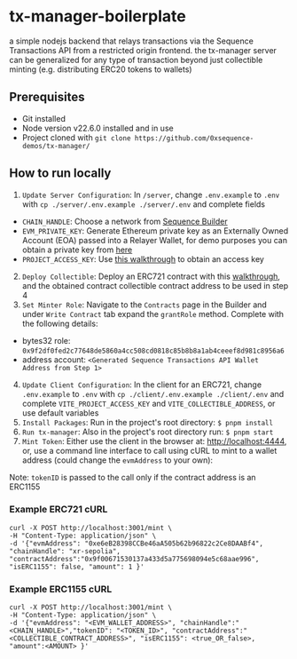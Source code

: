 # tx-manager-boilerplate
a simple nodejs backend that relays transactions via the Sequence Transactions API from a restricted origin frontend. the tx-manager server can be generalized for any type of transaction beyond just collectible minting (e.g. distributing ERC20 tokens to wallets)

## Prerequisites
- Git installed
- Node version v22.6.0 installed and in use
- Project cloned with `git clone https://github.com/0xsequence-demos/tx-manager/`

## How to run locally
1. `Update Server Configuration`: In `/server`, change `.env.example` to `.env` with `cp ./server/.env.example ./server/.env` and complete fields
- `CHAIN_HANDLE`: Choose a network from [Sequence Builder](https://sequence.build)
- `EVM_PRIVATE_KEY`: Generate Ethereum private key as an Externally Owned Account (EOA) passed into a Relayer Wallet, for demo purposes you can obtain a private key from [here](https://sequence-ethauthproof-viewer.vercel.app/)
- `PROJECT_ACCESS_KEY`: Use [this walkthrough](https://docs.sequence.xyz/solutions/builder/getting-started#claim-an-api-access-key) to obtain an access key 
2. `Deploy Collectible`: Deploy an ERC721 contract with this [walkthrough](https://docs.sequence.xyz/solutions/collectibles/contracts/deploy-an-item-collection), and the obtained contract collectible contract address to be used in step 4
3. `Set Minter Role`: Navigate to the `Contracts` page in the Builder and under `Write Contract` tab expand the `grantRole` method. Complete with the following details:
- bytes32 role: `0x9f2df0fed2c77648de5860a4cc508cd0818c85b8b8a1ab4ceeef8d981c8956a6`
- address account: `<Generated Sequence Transactions API Wallet Address from Step 1>`
4. `Update Client Configuration`: In the client for an ERC721, change `.env.example` to `.env` with `cp ./client/.env.example ./client/.env` and complete `VITE_PROJECT_ACCESS_KEY` and `VITE_COLLECTIBLE_ADDRESS`, or use default variables
5. `Install Packages`: Run in the project's root directory: `$ pnpm install`
6. `Run tx-manager`: Also in the project's root directory run: `$ pnpm start`
7. `Mint Token`: Either use the client in the browser at: [http://localhost:4444](http://localhost:4444), or, use a command line interface to call using cURL to mint to a wallet address (could change the `evmAddress` to your own):

Note: `tokenID` is passed to the call only if the contract address is an ERC1155

### Example ERC721 cURL
```shell
curl -X POST http://localhost:3001/mint \
-H "Content-Type: application/json" \
-d '{"evmAddress": "0xe6eB28398CCBe46aA505b62b96822c2Ce8DAABf4", "chainHandle": "xr-sepolia", "contractAddress":"0x9f00671530137a433d5a775698094e5c68aae996", "isERC1155": false, "amount": 1 }'
```

### Example ERC1155 cURL 
```shell
curl -X POST http://localhost:3001/mint \
-H "Content-Type: application/json" \
-d '{"evmAddress": "<EVM_WALLET_ADDRESS>", "chainHandle":"<CHAIN_HANDLE>","tokenID": "<TOKEN_ID>", "contractAddress":"<COLLECTIBLE_CONTRACT_ADDRESS>", "isERC1155": <true_OR_false>, "amount":<AMOUNT> }'
```